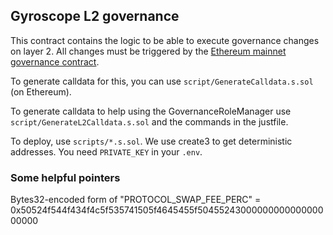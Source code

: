 ## Gyroscope L2 governance

This contract contains the logic to be able to execute governance changes on layer 2.
All changes must be triggered by the [Ethereum mainnet governance contract](https://etherscan.io/address/0x78EcF97572c3890eD02221A611014F30219f6219).

To generate calldata for this, you can use `script/GenerateCalldata.s.sol` (on Ethereum).

To generate calldata to help using the GovernanceRoleManager use `script/GenerateL2Calldata.s.sol` and the commands in the justfile.

To deploy, use `scripts/*.s.sol`. We use create3 to get deterministic addresses. You need `PRIVATE_KEY` in your `.env`.

### Some helpful pointers

Bytes32-encoded form of "PROTOCOL_SWAP_FEE_PERC" = 0x50524f544f434f4c5f535741505f4645455f5045524300000000000000000000

